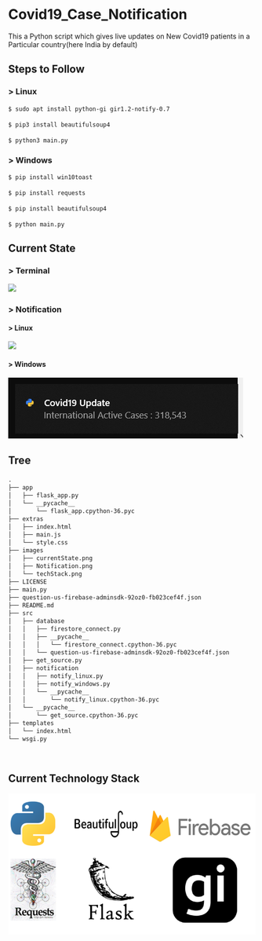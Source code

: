 ﻿# Covid19_Case_Notification
This a Python script which gives live updates on New Covid19 patients in a Particular country(here India by default)


## Steps to Follow

### > Linux

```shell
$ sudo apt install python-gi gir1.2-notify-0.7

$ pip3 install beautifulsoup4

$ python3 main.py

```
### > Windows

```shell
$ pip install win10toast

$ pip install requests

$ pip install beautifulsoup4

$ python main.py

```

## Current State

### > Terminal
![](images/currentState.png)

### > Notification

#### > Linux
![](images/Notification.png)
#### > Windows
![](images/windows.png)

## Tree

```shell
.
├── app
│   ├── flask_app.py
│   └── __pycache__
│       └── flask_app.cpython-36.pyc
├── extras
│   ├── index.html
│   ├── main.js
│   └── style.css
├── images
│   ├── currentState.png
│   ├── Notification.png
│   └── techStack.png
├── LICENSE
├── main.py
├── question-us-firebase-adminsdk-92oz0-fb023cef4f.json
├── README.md
├── src
│   ├── database
│   │   ├── firestore_connect.py
│   │   ├── __pycache__
│   │   │   └── firestore_connect.cpython-36.pyc
│   │   └── question-us-firebase-adminsdk-92oz0-fb023cef4f.json
│   ├── get_source.py
│   ├── notification
│   │   ├── notify_linux.py
│   │   ├── notify_windows.py
│   │   └── __pycache__
│   │       └── notify_linux.cpython-36.pyc
│   └── __pycache__
│       └── get_source.cpython-36.pyc
├── templates
│   └── index.html
└── wsgi.py



```

## Current Technology Stack

![](images/techStack.png)
